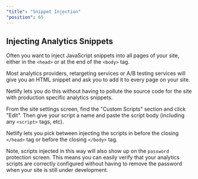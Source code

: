 ```yaml
---
"title": "Snippet Injection"
"position": 65
---
```


## Injecting Analytics Snippets

Often you want to inject JavaScript snippets into all pages of your site, either in the `<head>` or at the end of the `<body>` tag.

Most analytics providers, retargeting services or A/B testing services will give you an HTML snippet and ask you to add it to every page on your site.

Netlify lets you do this without having to pollute the source code for the site with production specific analytics snippets.

From the site settings screen, find the "Custom Scripts" section and click "Edit". Then give your script a name and paste the script body (including any `<script>` tags, etc).

Netlify lets you pick between injecting the scripts in before the closing `</head>` tag or before the closing `</body>` tag.

Note, scripts injected in this way will also show up on the `password` protection screen. This means you can easily verify that your analytics scripts are correctly configured without having to remove the password when your site is still under development.
